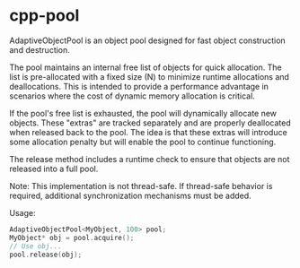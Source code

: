 # cpp-pool

AdaptiveObjectPool is an object pool designed for fast object construction and destruction.

The pool maintains an internal free list of objects for quick allocation. The list is pre-allocated
with a fixed size (N) to minimize runtime allocations and deallocations. This is intended to provide
a performance advantage in scenarios where the cost of dynamic memory allocation is critical.

If the pool's free list is exhausted, the pool will dynamically allocate new objects. These "extras"
are tracked separately and are properly deallocated when released back to the pool. The idea is that
these extras will introduce some allocation penalty but will enable the pool to continue functioning.

The release method includes a runtime check to ensure that objects are not released into a full pool.

Note: This implementation is not thread-safe. If thread-safe behavior is required,
additional synchronization mechanisms must be added.

Usage:
```cpp
AdaptiveObjectPool<MyObject, 100> pool;
MyObject* obj = pool.acquire();
// Use obj...
pool.release(obj);
```
